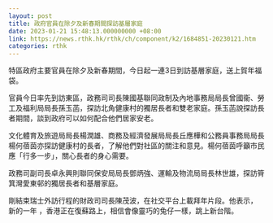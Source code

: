 ```yaml
---
layout: post
title: 政府官員在除夕及新春期間探訪基層家庭
date: 2023-01-21 15:48:13.000000000 +08:00
link: https://news.rthk.hk/rthk/ch/component/k2/1684851-20230121.htm
categories: rthk
---
```


特區政府主要官員在除夕及新春期間，今日起一連3日到訪基層家庭，送上賀年福袋。

官員今日率先到訪東區，政務司司長陳國基聯同政制及內地事務局局長曾國衞、勞工及福利局局長孫玉菡，探訪北角健康村的獨居長者和雙老家庭。孫玉菡說探訪長者期間，談到政府可以如何配合他們居家安老。

文化體育及旅遊局局長楊潤雄、商務及經濟發展局局長丘應樺和公務員事務局局長楊何蓓茵亦探訪健康村的長者，了解他們對社區的關注和意見。楊何蓓茵呼籲市民應「行多一步」，關心長者的身心需要。

政務司副司長卓永興則聯同保安局局長鄧炳強、運輸及物流局局長林世雄，探訪筲箕灣愛東邨的獨居長者和基層家庭。

剛結束瑞士外訪行程的財政司司長陳茂波，在社交平台上載拜年片段。他表示， 新的一年 ，香港正在復蘇路上，相信會像靈巧的兔仔一樣，跳上新台階。
